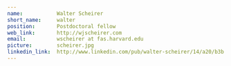 ```yaml
---
name:           Walter Scheirer
short_name:     walter
position:       Postdoctoral fellow
web_link:       http://wjscheirer.com
email:          wscheirer at fas.harvard.edu
picture:        scheirer.jpg
linkedin_link:  http://www.linkedin.com/pub/walter-scheirer/14/a20/b3b
---
```

